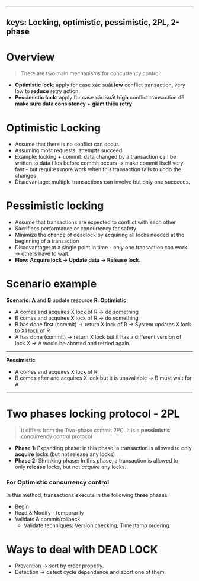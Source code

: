 
---
keys: Locking, optimistic, pessimistic, 2PL, 2-phase
---
# Overview
> There are two main mechanisms for concurrency control:
- **Optimistic lock**: apply for case xác suất **low** conflict transaction, very low to **reduce** retry action.
- **Pessimistic lock**: apply for case xác suất **high** conflict transaction để **make sure data consistency** + **giảm thiểu retry**

# Optimistic Locking
- Assume that there is no conflict can occur.
- Assuming most requests, attempts succeed.
- Example: locking + commit: data changed by a transaction can be written to data files before commit occurs → make commit itself very fast - but requires more work when this transaction fails to undo the changes
- Disadvantage: multiple transactions can involve but only one succeeds.
# Pessimistic locking
- Assume that transactions are expected to conflict with each other
- Sacrifices performance or concurrency for safety
- Minimize the chance of deadlock by acquiring all locks needed at the beginning of a transaction
- Disadvantage: at a single point in time - only one transaction can work → others have to wait.
- **Flow: Acquire lock → Update data → Release lock.**

# Scenario example
**Scenario**: **A** and **B** update resource **R**.
**Optimistic**:
- A comes and acquires X lock of R → do something
- B comes and acquires X lock of R → do something
- B has done first (commit) → return X lock of R → System updates X lock to X1 lock of R
- A has done (commit) → return X lock but it has a different version of lock X → A would be aborted and retried again.
---
**Pessimistic**
- A comes and acquires X lock of R
- B comes after and acquires X lock but it is unavailable → B must wait for A
---
# Two phases locking protocol - 2PL
> It differs from the Two-phase commit 2PC.
> It is a **pessimistic** concurrency control protocol

- **Phase 1:** Expanding phase: in this phase, a transaction is allowed to only **acquire** locks (but not release any locks)
- **Phase 2:** Shrinking phase: In this phase, a transaction is allowed to only **release** locks, but not _acquire_ any locks.

### For Optimistic concurrency control
In this method, transactions execute in the following **three** phases:
- Begin
- Read & Modify - temporarily
- Validate & commit/rollback
    - Validate techniques: Version checking, Timestamp ordering.

# Ways to deal with DEAD LOCK
- Prevention → sort by order properly.
- Detection → detect cycle dependence and abort one of them.